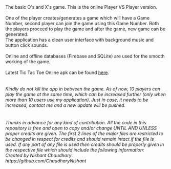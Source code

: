 <body>
The basic O's and X's game. This is the online Player VS Player version.
<br><br>One of the player creates/generates a game which will have a Game Number, second player can join the game using this Game Number. Both the players proceed to play the game and after the game, new game can be generated.
<br>The application has a clean user interface with background music and button click sounds.
<br><br>Online and offline databases (Firebase and SQLite) are used for the smooth working of the game.
<br><br>Latest Tic Tac Toe Online apk can be found <a href="https://github.com/ChaudharyNishant/TicTacToeOnline/releases">here</a>.
<br><br><br><i>Kindly do not kill the app in between the game.
As of now, 10 players can play the game at the same time, which can be increased further (only when more than 10 users use my application). Just in case, it needs to be increased, contact me and a new update will be pushed.</i>
<br><br><h6><i>Thanks in advance for any kind of contribution. All the code in this repository is free and open to copy and/or change UNTIL AND UNLESS proper credits are given. The first 2 lines of the major files are restricted to be changed in respect for credits and should remain intact if the file is used. If any part of any file is used then credits should be properly given in the respective file which should include the following information:
<br>Created by Nishant Chaudhary
<br>https://github.com/ChaudharyNishant</i></h6>
</body>
